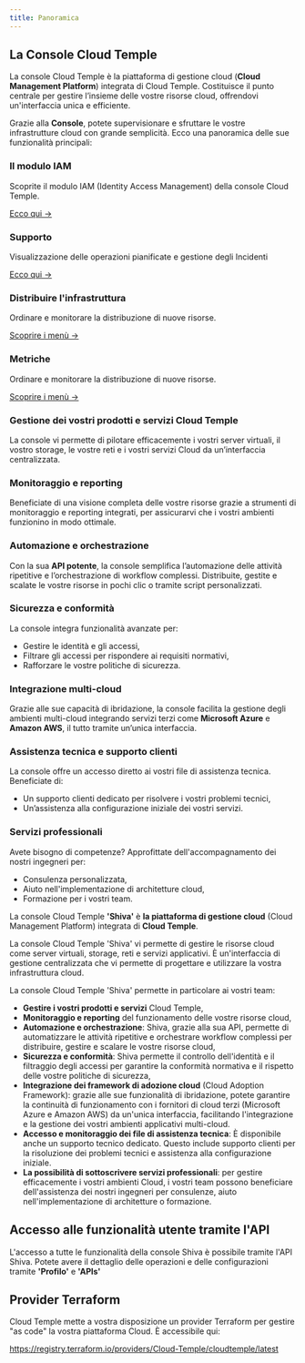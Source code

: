 ```yaml
---
title: Panoramica
---
```


## La Console Cloud Temple

La console Cloud Temple è la piattaforma di gestione cloud (**Cloud Management Platform**) integrata di Cloud Temple. Costituisce il punto centrale per gestire l’insieme delle vostre risorse cloud, offrendovi un'interfaccia unica e efficiente.

Grazie alla **Console**, potete supervisionare e sfruttare le vostre infrastrutture cloud con grande semplicità. Ecco una panoramica delle sue funzionalità principali:


<div class="card-grid">

  <div class="card">
    <h3>Il modulo IAM</h3>
    <p>Scoprite il modulo IAM (Identity Access Management) della console Cloud Temple.</p>
    <a href="console/iam" class="card-link">Ecco qui &rarr;</a>
  </div>

  <div class="card">
    <h3>Supporto</h3>
    <p>Visualizzazione delle operazioni pianificate e gestione degli Incidenti</p>
    <a href="console/status" class="card-link">Ecco qui &rarr;</a>
  </div>

  <div class="card">
    <h3>Distribuire l'infrastruttura</h3>
    <p>Ordinare e monitorare la distribuzione di nuove risorse.</p>
    <a href="console/orders" class="card-link">Scoprire i menù &rarr;</a>
  </div>

  <div class="card">
    <h3>Metriche</h3>
    <p>Ordinare e monitorare la distribuzione di nuove risorse.</p>
    <a href="console/metrics/concepts" class="card-link">Scoprire i menù &rarr;</a>
  </div>

</div>

### Gestione dei vostri prodotti e servizi Cloud Temple
La console vi permette di pilotare efficacemente i vostri server virtuali, il vostro storage, le vostre reti e i vostri servizi Cloud da un’interfaccia centralizzata.

### Monitoraggio e reporting
Beneficiate di una visione completa delle vostre risorse grazie a strumenti di monitoraggio e reporting integrati, per assicurarvi che i vostri ambienti funzionino in modo ottimale.

### Automazione e orchestrazione
Con la sua **API potente**, la console semplifica l’automazione delle attività ripetitive e l’orchestrazione di workflow complessi. Distribuite, gestite e scalate le vostre risorse in pochi clic o tramite script personalizzati.

### Sicurezza e conformità
La console integra funzionalità avanzate per:
- Gestire le identità e gli accessi,
- Filtrare gli accessi per rispondere ai requisiti normativi,
- Rafforzare le vostre politiche di sicurezza.

### Integrazione multi-cloud
Grazie alle sue capacità di ibridazione, la console facilita la gestione degli ambienti multi-cloud integrando servizi terzi come **Microsoft Azure** e **Amazon AWS**, il tutto tramite un’unica interfaccia.

### Assistenza tecnica e supporto clienti
La console offre un accesso diretto ai vostri file di assistenza tecnica. Beneficiate di:
- Un supporto clienti dedicato per risolvere i vostri problemi tecnici,
- Un’assistenza alla configurazione iniziale dei vostri servizi.

### Servizi professionali
Avete bisogno di competenze? Approfittate dell'accompagnamento dei nostri ingegneri per:
- Consulenza personalizzata,
- Aiuto nell'implementazione di architetture cloud,
- Formazione per i vostri team.

La console Cloud Temple __'Shiva'__ è __la piattaforma di gestione cloud__ (Cloud Management Platform) integrata di __Cloud Temple__.

La console Cloud Temple 'Shiva' vi permette di gestire le risorse cloud come server virtuali, storage, reti e servizi applicativi.
È un'interfaccia di gestione centralizzata che vi permette di progettare e utilizzare la vostra infrastruttura cloud.

La console Cloud Temple 'Shiva' permette in particolare ai vostri team:

- __Gestire i vostri prodotti e servizi__ Cloud Temple,
- __Monitoraggio e reporting__ del funzionamento delle vostre risorse cloud,
- __Automazione e orchestrazione__: Shiva, grazie alla sua API, permette di automatizzare le attività ripetitive e orchestrare workflow complessi per distribuire, gestire e scalare le vostre risorse cloud,
- __Sicurezza e conformità__: Shiva permette il controllo dell'identità e il filtraggio degli accessi per garantire la conformità normativa e il rispetto delle vostre politiche di sicurezza,
- __Integrazione dei framework di adozione cloud__ (Cloud Adoption Framework): grazie alle sue funzionalità di ibridazione, potete garantire la continuità di funzionamento con i fornitori di cloud terzi (Microsoft Azure e Amazon AWS) da un'unica interfaccia, facilitando l'integrazione e la gestione dei vostri ambienti applicativi multi-cloud.
- __Accesso e monitoraggio dei file di assistenza tecnica__: È disponibile anche un supporto tecnico dedicato. Questo include supporto clienti per la risoluzione dei problemi tecnici e assistenza alla configurazione iniziale.
- __La possibilità di sottoscrivere servizi professionali__: per gestire efficacemente i vostri ambienti Cloud, i vostri team possono beneficiare dell'assistenza dei nostri ingegneri per consulenze, aiuto nell'implementazione di architetture o formazione.

## Accesso alle funzionalità utente tramite l'API

L'accesso a tutte le funzionalità della console Shiva è possibile tramite l'API Shiva.
Potete avere il dettaglio delle operazioni e delle configurazioni tramite __'Profilo'__ e __'APIs'__

## Provider Terraform

Cloud Temple mette a vostra disposizione un provider Terraform per gestire "as code" la vostra piattaforma Cloud. È accessibile qui:

https://registry.terraform.io/providers/Cloud-Temple/cloudtemple/latest
